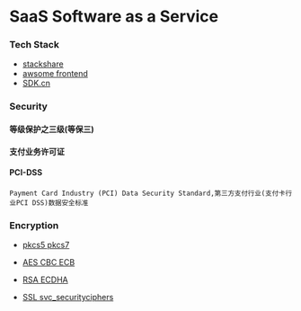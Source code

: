 # SaaS Software as a Service

### Tech Stack

- [stackshare](https://stackshare.io/stacks)
- [awsome frontend](https://www.awesomes.cn/)
- [SDK.cn](https://sdk.cn/)

### Security

#### 等级保护之三级(等保三)
#### 支付业务许可证
#### PCI-DSS 

```
Payment Card Industry (PCI) Data Security Standard,第三方支付行业(支付卡行业PCI DSS)数据安全标准
```


### Encryption

- [pkcs5 pkcs7](https://zhiwei.li/text/2009/05/17/%E5%AF%B9%E7%A7%B0%E5%8A%A0%E5%AF%86%E7%AE%97%E6%B3%95%E7%9A%84pkcs5%E5%92%8Cpkcs7%E5%A1%AB%E5%85%85/)

- [AES  CBC ECB](https://www.cnblogs.com/starwolf/p/3365834.html)
- [RSA ECDHA](https://imququ.com/post/ecc-certificate.html)
- [SSL svc_securityciphers](https://www.ibm.com/support/knowledgecenter/zh/ST3FR7_7.6.0/com.ibm.storwize.v7000.760.doc/svc_securityciphers.html)
